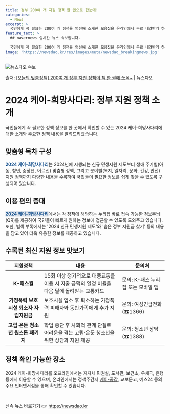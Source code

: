 ```yaml
---
title: 정부 200여 개 지원 정책 한 권으로 한눈에!
categories:
  - News
excerpt: >
  국민에게 꼭 필요한 200여 개 정책을 엄선해 소개한 모음집을 온라인에서 무료 내려받기 하세요.  ■ 202…
feature_text: >
  ## navernews 실시간 뉴스 속보입니다.

  국민에게 꼭 필요한 200여 개 정책을 엄선해 소개한 모음집을 온라인에서 무료 내려받기 하세요.  ■ 202…
image: 'https://newsdao.kr/res/images/meta/newsdao_breakingnews.jpg'
---
```


![뉴스다오 속보](https://newsdao.kr/res/images/meta/newsdao_breakingnews.jpg)

<p>출처: <a href="https://newsdao.kr/3737" rel="dofollow">[오늘의 맞춤정책] 200여 개 정부 지원 정책이 책 한 권에 쏘옥~</a> | 뉴스다오</p>

<h1>2024 케이-희망사다리: 정부 지원 정책 소개</h1>

<p data-ke-size="size16">국민들에게 꼭 필요한 정책 정보를 한 곳에서 확인할 수 있는 2024 케이-희망사다리에 대한 소개와 주요한 정책 내용을 알려드리겠습니다.</p>

<h2 data-ke-size="size26">맞춤형 목차 구성</h2>

<p><span style="color: #1a5490;"><b>2024 케이-희망사다리</b></span>는 2024년에 시행되는 신규 민생지원 제도부터 생애 주기별(아동, 청년, 중장년, 어르신) 맞춤형 정책, 그리고 분야별(복지, 일자리, 문화, 건강, 안전) 지원 정책까지 다양한 내용을 수록하여 국민들이 필요한 정보를 쉽게 찾을 수 있도록 구성되어 있습니다.</p>

<h2 data-ke-size="size26">이용 편의 증대</h2>

<p><span style="background-color: #21538527; color: #1a5490;"><b>2024 케이-희망사다리</b></span>에서는 각 정책에 해당하는 누리집 바로 접속 가능한 정보무늬(QR)를 제공하여 국민들이 빠르게 원하는 정보에 접근할 수 있도록 도와주고 있습니다. 또한, 별책 부록에서는 '2024 신규 민생지원 제도'와 '숨은 정부 지원금 찾기' 등의 내용을 담고 있어 더욱 유용한 정보를 제공하고 있습니다.</p>

<h2 data-ke-size="size26">수록된 최신 지원 정보 맛보기</h2>

<table>
	<thead>
		<tr>
			<th scope="col">지원정책</th>
			<th scope="col">내용</th>
			<th scope="col">문의처</th>
		</tr>
	</thead>
	<tbody>
		<tr>
			<td style="text-align: center; height: 17px;"><b>K-패스월</b></td>
			<td>15회 이상 정기적으로 대중교통을 이용 시 지출 금액의 일정 비율을 다음 달에 돌려받는 교통카드</td>
			<td>문의: K-패스 누리집 또는 모바일 앱</td>
		</tr>
		<tr>
			<td style="text-align: center; height: 17px;"><b>가정폭력 보호시설 퇴소자 자립지원금</b></td>
			<td>보호시설 입소 후 퇴소하는 가정폭력 피해자와 동반가족에게 추가 지원</td>
			<td>문의: 여성긴급전화(☎1366)</td>
		</tr>
		<tr>
			<td style="text-align: center; height: 17px;"><b>고립·은둔 청소년 원스톱 패키지</b></td>
			<td>학업 중단 후 사회적 관계 단절로 어려움을 겪는 고립·은둔 청소년을 위한 상담과 지원 제공</td>
			<td>문의: 청소년 상담(☎1388)</td>
		</tr>
	</tbody>
</table>

<h2 data-ke-size="size26">정책 확인 가능한 장소</h2>

<p>2024 케이-희망사다리를 오프라인에서는 지자체 민원실, 도서관, 보건소, 우체국, 은행 등에서 이용할 수 있으며, 온라인에서는 정책주간지 <a href="https://www.korea.kr" target="_blank" rel="noopener">케이-공감</a>, 교보문고, 예스24 등의 주요 인터넷서점을 통해 확인할 수 있습니다.</p>

<p data-ke-size="size16">&nbsp;</p> 

신속 뉴스 바로가기 👉 <a href="https://newsdao.kr" rel="dofollow">https://newsdao.kr</a>


